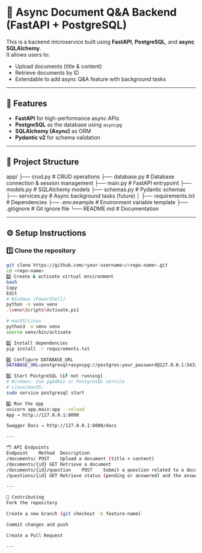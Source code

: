 # 📄 Async Document Q&A Backend (FastAPI + PostgreSQL)

This is a backend microservice built using **FastAPI**, **PostgreSQL**, and **async SQLAlchemy**.  
It allows users to:
- Upload documents (title & content)
- Retrieve documents by ID
- Extendable to add async Q&A feature with background tasks

---

## 🚀 Features
- **FastAPI** for high-performance async APIs
- **PostgreSQL** as the database using `asyncpg`
- **SQLAlchemy (Async)** as ORM
- **Pydantic v2** for schema validation

---

## 📂 Project Structure
app/
├── crud.py # CRUD operations
├── database.py # Database connection & session management
├── main.py # FastAPI entrypoint
├── models.py # SQLAlchemy models
├── schemas.py # Pydantic schemas
├── services.py # Async background tasks (future)
│
├── requirements.txt # Dependencies
├── .env.example # Environment variable template
├── .gitignore # Git ignore file
└── README.md # Documentation

---

## ⚙️ Setup Instructions

### 1️⃣ Clone the repository
```bash
git clone https://github.com/<your-username>/<repo-name>.git
cd <repo-name>
2️⃣ Create & activate virtual environment
bash
Copy
Edit
# Windows (PowerShell)
python -m venv venv
.\venv\Scripts\Activate.ps1

# macOS/Linux
python3 -m venv venv
source venv/bin/activate

3️⃣ Install dependencies
pip install -r requirements.txt

4️⃣ Configure DATABASE_URL
DATABASE_URL=postgresql+asyncpg://postgres:your_password@127.0.0.1:5432/docqa

5️⃣ Start PostgreSQL (if not running)
# Windows: Use pgAdmin or PostgreSQL service
# Linux/macOS:
sudo service postgresql start

6️⃣ Run the app
uvicorn app.main:app --reload
App → http://127.0.0.1:8000

Swagger Docs → http://127.0.0.1:8000/docs

---

🗂️ API Endpoints
Endpoint	Method	Description
/documents/	POST	Upload a document (title + content)
/documents/{id}	GET	Retrieve a document
/documents/{id}/question	POST	Submit a question related to a document
/questions/{id}	GET	Retrieve status (pending or answered) and the answer

---

🤝 Contributing
Fork the repository

Create a new branch (git checkout -b feature-name)

Commit changes and push

Create a Pull Request

---
